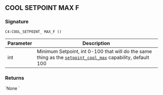 ## COOL SETPOINT MAX F


### Signature

`C4:COOL_SETPOINT_ MAX_F ()`


| Parameter | Description |
| --- | --- |
| int | Minimum Setpoint, int 0-100 that will do the same thing as the [`setpoint_cool_max`][1] capability, default 100 |


### Returns

\`None
\`

[1]:	https://control4.github.io/docs-driverworks-proxyprotocol/#thermostat-capabilities